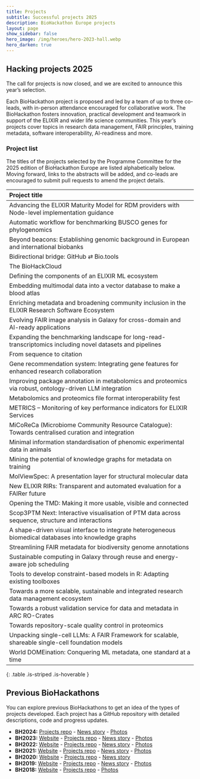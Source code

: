 ```yaml
---
title: Projects
subtitle: Successful projects 2025
description: BioHackathon Europe projects
layout: page
show_sidebar: false
hero_image: /img/heroes/hero-2023-hall.webp
hero_darken: true
---
```


## Hacking projects 2025

The call for projects is now closed, and we are excited to announce this year’s selection.

Each BioHackathon project is proposed and led by a team of up to three co-leads, with in-person attendance encouraged for collaborative work. The BioHackathon fosters innovation, practical development and teamwork in support of the ELIXIR and wider life science communities. This year’s projects cover topics in research data management, FAIR principles, training metadata, software interoperability, AI-readiness and more.

### Project list

The titles of the projects selected by the Programme Committee for the 2025 edition of BioHackathon Europe are listed alphabetically below. Moving forward, links to the abstracts will be added, and co-leads are encouraged to submit pull requests to amend the project details.

| Project title |
|:--------------|
| Advancing the ELIXIR Maturity Model for RDM providers with Node-level implementation guidance	|
| Automatic workflow for benchmarking BUSCO genes for phylogenomics |
| Beyond beacons: Establishing genomic background in European and international biobanks |
| Bidirectional bridge: GitHub ⇄ Bio.tools |
| The BioHackCloud |
| Defining the components of an ELIXIR ML ecosystem |
| Embedding multimodal data into a vector database to make a blood atlas |
| Enriching metadata and broadening community inclusion in the ELIXIR Research Software Ecosystem |
| Evolving FAIR image analysis in Galaxy for cross-domain and AI-ready applications |
| Expanding the benchmarking landscape for long-read-transcriptomics including novel datasets and pipelines |
| From sequence to citation	 |
| Gene recommendation system: Integrating gene features for enhanced research collaboration |
| Improving package annotation in metabolomics and proteomics via robust, ontology-driven LLM integration |
| Metabolomics and proteomics file format interoperability fest	 |
| METRICS – Monitoring of key performance indicators for ELIXIR Services |
| MiCoReCa (Microbiome Community Resource Catalogue): Towards centralised curation and integration |
| Minimal information standardisation of phenomic experimental data in animals |
| Mining the potential of knowledge graphs for metadata on training |
| MolViewSpec: A presentation layer for structural molecular data |
| New ELIXIR RIRs: Transparent and automated evaluation for a FAIRer future	 |
| Opening the TMD: Making it more usable, visible and connected |
| Scop3PTM Next: Interactive visualisation of PTM data across sequence, structure and interactions |
| A shape-driven visual interface to integrate heterogeneous biomedical databases into knowledge graphs |
| Streamlining FAIR metadata for biodiversity genome annotations |
| Sustainable computing in Galaxy through reuse and energy-aware job scheduling |
| Tools to develop constraint-based models in R: Adapting existing toolboxes |
| Towards a more scalable, sustainable and integrated research data management ecosystem |
| Towards a robust validation service for data and metadata in ARC RO-Crates |
| Towards repository-scale quality control in proteomics  |
| Unpacking single-cell LLMs: A FAIR Framework for scalable, shareable single-cell foundation models |	
| World DOMEination: Conquering ML metadata, one standard at a time	 |
{: .table .is-striped .is-hoverable }

## Previous BioHackathons
You can explore previous BioHackathons to get an idea of the types of projects developed. Each project has a GitHub repository with detailed descriptions, code and progress updates.

*   **BH2024:** [Projects repo](https://github.com/elixir-europe/biohackathon-projects-2024) - [News story](https://elixir-europe.org/news/biohack2024) - [Photos](https://www.flickr.com/photos/elixir-europe/albums/72177720321912863/) 
*   **BH2023:** [Website](https://2023.biohackathon-europe.org) - [Projects repo](https://github.com/elixir-europe/biohackathon-projects-2023) - [News story](https://elixir-europe.org/news/biohack2023) - [Photos](https://www.flickr.com/photos/elixir-europe/albums/72177720312705782)
*   **BH2022:** [Website](https://2022.biohackathon-europe.org) - [Projects repo](https://github.com/elixir-europe/biohackathon-projects-2022) - [News story](https://elixir-europe.org/news/biohack2022) - [Photos](https://www.flickr.com/photos/elixir-europe/albums/72177720303911368)
*   **BH2021:** [Website](https://2021.biohackathon-europe.org) - [Projects repo](https://github.com/elixir-europe/BioHackathon-projects-2021) - [News story](https://elixir-europe.org/news/hybrid-biohackathon) - [Photos](https://www.flickr.com/photos/elixir-europe/albums/72157720142412708)
*   **BH2020:** [Website](https://2020.biohackathon-europe.org/) - [Projects repo](https://github.com/elixir-europe/BioHackathon-projects-2020) - [News story](https://elixir-europe.org/news/first-virtual-biohackathon-europe-success)
*   **BH2019:** [Website](https://2019.biohackathon-europe.org/) - [Projects repo](https://github.com/elixir-europe/BioHackathon-projects-2019) - [News story](https://elixir-europe.org/news/hackers-meet-develop-life-science-resources) - [Photos](https://www.flickr.com/photos/elixir-europe/albums/72157712057713728)
*   **BH2018:** [Website](https://2018.biohackathon-europe.org/) - [Projects repo](https://github.com/elixir-europe/bh2018paris) - [Photos](https://www.flickr.com/photos/elixir-europe/albums/72157710113824772)
